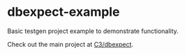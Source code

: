dbexpect-example
================

Basic testgen project example to demonstrate functionality.

Check out the main project at [C3/dbexpect](https://github.com/C3/dbexpect).
